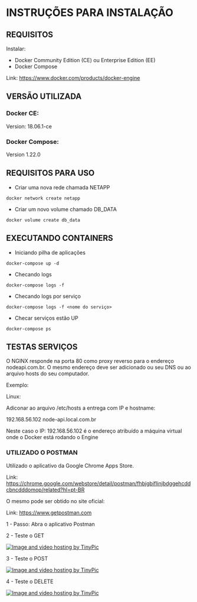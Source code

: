 # INSTRUÇÕES PARA INSTALAÇÃO

## REQUISITOS

Instalar:
- Docker Community Edition (CE) ou Enterprise Edition (EE)
- Docker Compose

Link: https://www.docker.com/products/docker-engine

## VERSÃO UTILIZADA

### Docker CE:

 Version: 18.06.1-ce

### Docker Compose:

Version 1.22.0

## REQUISITOS PARA USO

- Criar uma nova rede chamada NETAPP

```
docker network create netapp
```

- Criar um novo volume chamado DB_DATA

```
docker volume create db_data
```

## EXECUTANDO CONTAINERS

- Iniciando pilha de aplicações

```
docker-compose up -d
```
- Checando logs

```
docker-compose logs -f
```

- Checando logs por serviço

```
docker-compose logs -f <nome do serviço>
```

- Checar serviços estão UP

```
docker-compose ps
```

## TESTAS SERVIÇOS

O NGINX responde na porta 80 como proxy reverso para o endereço nodeapi.com.br. O mesmo endereço deve ser adicionado ou seu DNS ou ao arquivo hosts do seu computador.

Exemplo:

Linux:

Adiconar ao arquivo /etc/hosts a entrega com IP e hostname:

192.168.56.102  node-api.local.com.br

Neste caso o IP: 192.168.56.102 é o endereço atribuído a máquina virtual onde o Docker está rodando o Engine
### UTILIZADO O POSTMAN

Utilizado o aplicativo da Google Chrome Apps Store.

Link: https://chrome.google.com/webstore/detail/postman/fhbjgbiflinjbdggehcddcbncdddomop/related?hl=pt-BR

O mesmo pode ser obtido no site oficial:

Link: https://www.getpostman.com

1 - Passo: Abra o aplicativo Postman

2 - Teste o GET

<a href="http://tinypic.com?ref=2dkilpd" target="_blank"><img src="http://i65.tinypic.com/2dkilpd.jpg" border="0" alt="Image and video hosting by TinyPic"></a>

3 - Teste o POST

<a href="http://tinypic.com?ref=2d6uzdc" target="_blank"><img src="http://i64.tinypic.com/2d6uzdc.png" border="0" alt="Image and video hosting by TinyPic"></a>

4 - Teste o DELETE

<a href="http://tinypic.com?ref=29x8508" target="_blank"><img src="http://i66.tinypic.com/29x8508.png" border="0" alt="Image and video hosting by TinyPic"></a>
